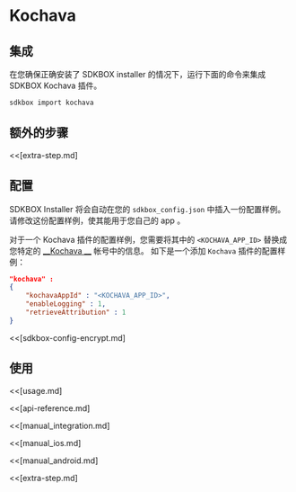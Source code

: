 <!--
Include Base: /Users/niteluo/Projects/store/doc/en/src/kochava/v3-cpp
-->

# Kochava

## 集成
在您确保正确安装了 SDKBOX installer 的情况下，运行下面的命令来集成 SDKBOX Kochava 插件。
```bash
sdkbox import kochava
```

## 额外的步骤
<<[extra-step.md]

## 配置
SDKBOX Installer 将会自动在您的 `sdkbox_config.json` 中插入一份配置样例。请修改这份配置样例，使其能用于您自己的 app 。

对于一个 Kochava 插件的配置样例，您需要将其中的 `<KOCHAVA_APP_ID>` 替换成您特定的 [__Kochava __](http://kochava.com/) 帐号中的信息。
如下是一个添加 `Kochava` 插件的配置样例：
```json
"kochava" :
{
    "kochavaAppId" : "<KOCHAVA_APP_ID>",
    "enableLogging" : 1,
    "retrieveAttribution" : 1
}
```

<<[sdkbox-config-encrypt.md]

## 使用
<<[usage.md]

<<[api-reference.md]

<<[manual_integration.md]

<<[manual_ios.md]

<<[manual_android.md]

<<[extra-step.md]
